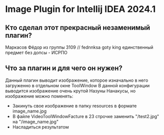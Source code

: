 # Image Plugin for Intellij IDEA 2024.1
## Кто сделал этот прекрасный незаменимый плагин?
Маркасов Фёдор из группы 3109 // fednnksa goty king единственный предмет без допсы - ИСРПО


## Что за плагин и для чего он нужен?
Данный плагин выводит изображение, которое изначально в него загруженно в отдельном окне ToolWindow
В данной конфигурации выводится изображение очень крутой Назуны Нанакусы, но изображение можно поменять:
- Закинуть свое изображение в папку resources в формате image_name.jpg
- В файле VideoToolWindowFacture в 23 строчке заменить "/test2.jpg" на "/image_name.jpg"
- Насладиться результатом




